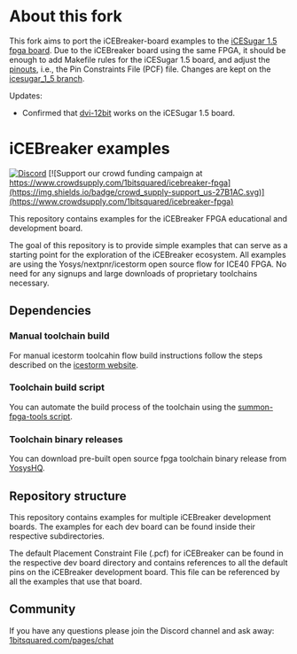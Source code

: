 # About this fork
This fork aims to port the iCEBreaker-board examples to the [iCESugar 1.5 fpga board](https://github.com/wuxx/icesugar/tree/master).
Due to the iCEBreaker board using the same FPGA, it should be enough to add Makefile rules for the iCESugar 1.5 board, and adjust the [pinouts](https://stm32world.com/wiki/ICESugar), i.e., the Pin Constraints File (PCF) file. Changes are kept on the [icesugar_1_5 branch](https://github.com/pjhusky/icebreaker-verilog-examples/tree/icesugar_1_5).

Updates:

* Confirmed that [dvi-12bit](/icesugar/dvi-12bit/dvi-12bit.v) works on the iCESugar 1.5 board.


# iCEBreaker examples

[![Discord](https://img.shields.io/discord/613131135903596547?logo=discord)](https://discord.gg/P7FYThy) [![Support our crowd funding campaign at https://www.crowdsupply.com/1bitsquared/icebreaker-fpga](https://img.shields.io/badge/crowd_supply-support_us-27B1AC.svg)](https://www.crowdsupply.com/1bitsquared/icebreaker-fpga)

This repository contains examples for the iCEBreaker FPGA educational and development board.

The goal of this repository is to provide simple examples that can serve as a starting point for the exploration of the iCEBreaker ecosystem. All examples are using the Yosys/nextpnr/icestorm open source flow for ICE40 FPGA. No need for any signups and large downloads of proprietary toolchains necessary.

## Dependencies

### Manual toolchain build

For manual icestorm toolcahin flow build instructions follow the steps described on the [icestorm website](http://www.clifford.at/icestorm/#install).

### Toolchain build script

You can automate the build process of the toolchain using the [summon-fpga-tools script](https://github.com/open-tool-forge/summon-fpga-tools).

### Toolchain binary releases

You can download pre-built open source fpga toolchain binary release from [YosysHQ](https://github.com/YosysHQ/oss-cad-suite-build).

## Repository structure

This repository contains examples for multiple iCEBreaker development boards. The examples for each dev board can be found inside their respective subdirectories.

The default Placement Constraint File (.pcf) for iCEBreaker can be found in the respective dev board directory and contains references to all the default pins on the iCEBreaker development board. This file can be referenced by all the examples that use that board.

## Community

If you have any questions please join the Discord channel and ask away: [1bitsquared.com/pages/chat](https://1bitsquared.com/pages/chat/)
